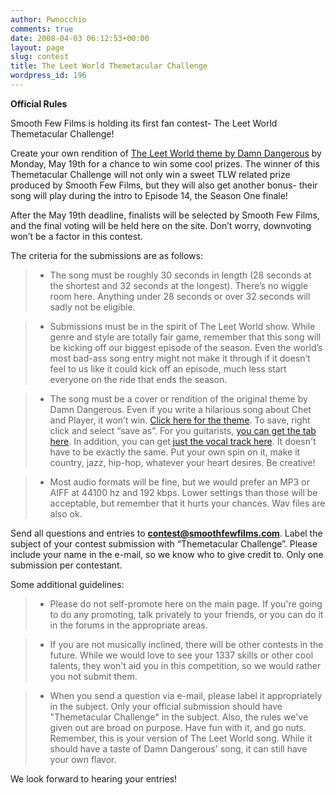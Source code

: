 ```yaml
---
author: Pwnocchio
comments: true
date: 2008-04-03 06:12:53+00:00
layout: page
slug: contest
title: The Leet World Themetacular Challenge
wordpress_id: 196
---
```


**Official Rules**

Smooth Few Films is holding its first fan contest- The Leet World Themetacular Challenge!

Create your own rendition of [The Leet World theme by Damn Dangerous](http://www.smoothfewfilms.com/audio/tlw_theme.mp3) by Monday, May 19th for a chance to win some cool prizes. The winner of this Themetacular Challenge will not only win a sweet TLW related prize produced by Smooth Few Films, but they will also get another bonus- their song will play during the intro to Episode 14, the Season One finale!

After the May 19th deadline, finalists will be selected by Smooth Few Films, and the final voting will be held here on the site. Don’t worry, downvoting won’t be a factor in this contest.

The criteria for the submissions are as follows:





> 
	
>   * The song must be roughly 30 seconds in length (28 seconds at the shortest and 32 seconds at the longest). There’s no wiggle room here. Anything under 28 seconds or over 32 seconds will sadly not be eligible.
> 





> 
	
>   * Submissions must be in the spirit of The Leet World show. While genre and style are totally fair game, remember that this song will be kicking off our biggest episode of the season. Even the world’s most bad-ass song entry might not make it through if it doesn’t feel to us like it could kick off an episode, much less start everyone on the ride that ends the season.
> 





> 
	
>   * The song must be a cover or rendition of the original theme by Damn Dangerous. Even if you write a hilarious song about Chet and Player, it won’t win. [Click here for the theme](http://www.smoothfewfilms.com/audio/tlw_theme.mp3). To save, right click and select “save as”. For you guitarists, [you can get the tab here](http://www.ultimate-guitar.com/tabs/m/misc_unsigned_bands/damn_dangerous_-_leet_world_theme_song_tab.htm). In addition, you can get [just the vocal track here](http://www.smoothfewfilms.com/audio/leetworld_vox.mp3). It doesn't have to be exactly the same. Put your own spin on it, make it country, jazz, hip-hop, whatever your heart desires. Be creative!
> 





> 
	
>   * Most audio formats will be fine, but we would prefer an MP3 or AIFF at 44100 hz and 192 kbps. Lower settings than those will be acceptable, but remember that it hurts your chances. Wav files are also ok.
> 




Send all questions and entries to **contest@smoothfewfilms.com**. Label the subject of your contest submission with “Themetacular Challenge”. Please include your name in the e-mail, so we know who to give credit to. Only one submission per contestant.

Some additional guidelines:





> 
	
>   * Please do not self-promote here on the main page. If you're going to do any promoting, talk privately to your friends, or you can do it in the forums in the appropriate areas.
> 





> 
	
>   * If you are not musically inclined, there will be other contests in the future. While we would love to see your 1337 skills or other cool talents, they won't aid you in this competition, so we would rather you not submit them.
> 





> 
	
>   * When you send a question via e-mail, please label it appropriately in the subject. Only your official submission should have "Themetacular Challenge" in the subject. Also, the rules we've given out are broad on purpose. Have fun with it, and go nuts. Remember, this is your version of The Leet World song. While it should have a taste of Damn Dangerous' song, it can still have your own flavor.
> 




We look forward to hearing your entries!
